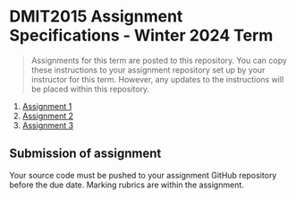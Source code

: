 # DMIT2015 Assignment Specifications - Winter 2024 Term

> Assignments for this term are posted to this repository. You can copy these instructions to your assignment repository set up by your instructor for this term. However, any updates to the instructions will be placed within this repository.

1. [Assignment 1](./dmit2015-1232-assignment01.adoc)
2. [Assignment 2](./dmit2015-1232-assignment02.adoc)
3. [Assignment 3](./dmit2015-1232-assignment03.adoc)

## Submission of assignment

Your source code must be pushed to your assignment GitHub repository before the due date. 
Marking rubrics are within the assignment.

